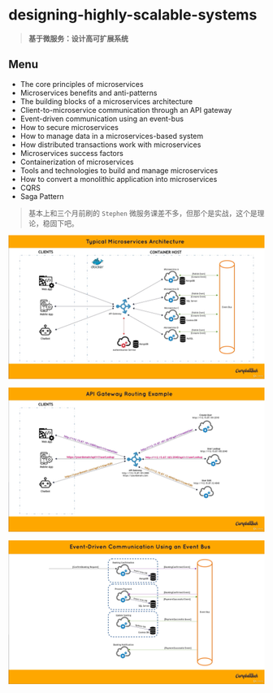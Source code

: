 # designing-highly-scalable-systems

> **基于微服务：设计高可扩展系统**

## Menu

- The core principles of microservices
- Microservices benefits and anti-patterns
- The building blocks of a microservices architecture
- Client-to-microservice communication through an API gateway
- Event-driven communication using an event-bus
- How to secure microservices
- How to manage data in a microservices-based system
- How distributed transactions work with microservices
- Microservices success factors
- Containerization of microservices
- Tools and technologies to build and manage microservices
- How to convert a monolithic application into microservices
- CQRS
- Saga Pattern

> 基本上和三个月前刷的 `Stephen` 微服务课差不多，但那个是实战，这个是理论，稳固下吧。

![001](images/001.png)

![002](images/002.png)

![003](images/003.png)
